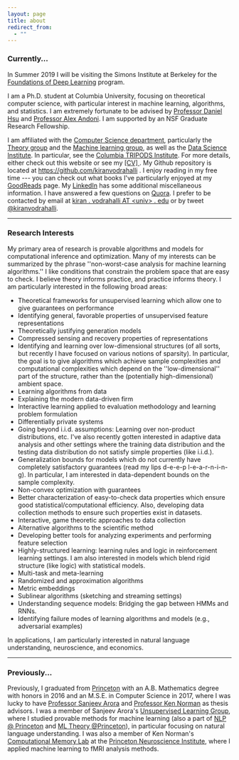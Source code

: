 ```yaml
---
layout: page
title: about
redirect_from:
  - ""
---
```



<!-- example of the message class
<p class="message">
  My name is Kiran Vodrahalli. 
</p>
-->

### Currently...

In Summer 2019 I will be visiting the Simons Institute at Berkeley for the [Foundations of Deep Learning](https://simons.berkeley.edu/programs/dl2019) program. 

I am a Ph.D. student at Columbia University, focusing on theoretical computer science, with particular interest in machine learning, algorithms, and statistics. I am extremely fortunate to be advised by [Professor Daniel Hsu](http://www.cs.columbia.edu/~djhsu/) and [Professor Alex Andoni](http://www.mit.edu/~andoni/). I am supported by an NSF Graduate Research Fellowship. 

I am affiliated with the [Computer Science department](http://www.cs.columbia.edu/), particularly the [Theory group](http://www.cs.columbia.edu/theory/) and the [Machine learning group](http://www.cs.columbia.edu/areas/machine/), as well as the [Data Science Institute](http://datascience.columbia.edu/). In particular, see the [Columbia TRIPODS Institute](http://www.columbia.edu/~jw2966/TRIPODS.html). 
For more details, either check out this website or see my <a href="{{ site.baseurl }}/about/cv.pdf" title="cv"> [CV] </a>. My Github repository is located at <a href = "https://github.com/kiranvodrahalli" title="github"> https://github.com/kiranvodrahalli </a>. I enjoy reading in my free time --- you can check out what books I've particularly enjoyed at my [GoodReads](https://www.goodreads.com/review/list/6132224) page. My [LinkedIn](https://www.linkedin.com/in/kiranvodrahalli/) has some additional miscellaneous information. I have answered a few questions on [Quora](https://www.quora.com/profile/Kiran-Vodrahalli). I prefer to be contacted by email at [kiran . vodrahalli AT \<univ\> . edu](mailto:kiran.vodrahalli@columbia.edu) or by tweet [@kiranvodrahalli](https://twitter.com/kiranvodrahalli). 

---

### Research Interests

My primary area of research is provable algorithms and models for computational inference and optimization. Many of my interests can be summarized by the phrase ''non-worst-case analysis for machine learning algorithms.'' I like conditions that constrain the problem space that are easy to check. I believe theory informs practice, and practice informs theory. I am particularly interested in the following broad areas: 

* Theoretical frameworks for unsupervised learning which allow one to give guarantees on performance
* Identifying general, favorable properties of unsupervised feature representations
* Theoretically justifying generation models
* Compressed sensing and recovery properties of representations
* Identifying and learning over low-dimensional structures (of all sorts, but recently I have focused on various notions of sparsity). In particular, the goal is to give algorithms which achieve sample complexities and computational complexities which depend on the ''low-dimensional'' part of the structure, rather than the (potentially high-dimensional) ambient space.
* Learning algorithms from data
* Explaining the modern data-driven firm
* Interactive learning applied to evaluation methodology and learning problem formulation
* Differentially private systems
* Going beyond i.i.d. assumptions: Learning over non-product distributions, etc. I've also recently gotten interested in adaptive data analysis and other settings where the training data distribution and the testing data distribution do not satisfy simple properties (like i.i.d.). 
* Generalization bounds for models which do not currently have completely satisfactory guarantees (read my lips d-e-e-p l-e-a-r-n-i-n-g). In particular, I am interested in data-dependent bounds on the sample complexity.
* Non-convex optimization with guarantees
* Better characterization of easy-to-check data properties which ensure good statistical/computational efficiency. Also, developing data collection methods to ensure such properties exist in datasets.
* Interactive, game theoretic approaches to data collection 
* Alternative algorithms to the scientific method
* Developing better tools for analyzing experiments and performing feature selection
* Highly-structured learning: learning rules and logic in reinforcement learning settings. I am also interested in models which blend rigid structure (like logic) with statistical models. 
* Multi-task and meta-learning
* Randomized and approximation algorithms
* Metric embeddings
* Sublinear algorithms (sketching and streaming settings)
* Understanding sequence models: Bridging the gap between HMMs and RNNs. 
* Identifying failure modes of learning algorithms and models (e.g., adversarial examples)


In applications, I am particularly interested in natural language understanding, neuroscience, and economics. 

---

### Previously...

Previously, I graduated from [Princeton](https://www.princeton.edu) with an A.B. Mathematics degree with honors in 2016 and an M.S.E. in Computer Science in 2017, where I was lucky to have [Professor Sanjeev Arora](http://www.cs.princeton.edu/~arora/) and [Professor Ken Norman](https://psych.princeton.edu/person/kenneth-norman) as thesis advisors. I was a member of Sanjeev Arora's [Unsupervised Learning Group](http://unsupervised.cs.princeton.edu/members.html), where I studied provable methods for machine learning (also a part of [NLP @ Princeton](http://nlp.cs.princeton.edu/) and [ML Theory @Princeton](https://mltheory.cs.princeton.edu/people/)), in particular focusing on natural language understanding. I was also a member of Ken Norman's [Computational Memory Lab](http://compmem.princeton.edu/lab-people/) at the [Princeton Neuroscience Institute](http://pni.princeton.edu), where I applied machine learning to fMRI analysis methods. 


